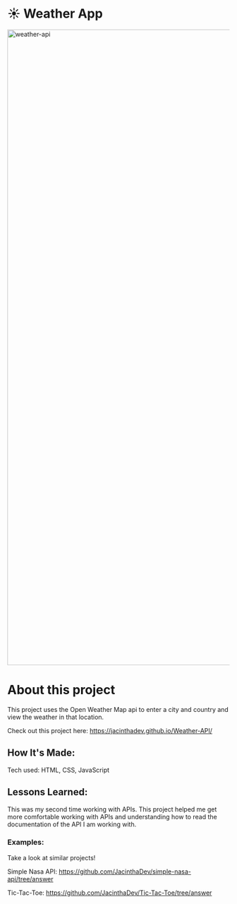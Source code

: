 # ☀️ Weather App

<img width="1440" alt="weather-api" src="https://github.com/JacinthaDev/Weather-API/assets/129231721/24321ccb-cd4a-46a0-866b-afa34486701a">


# About this project
This project uses the Open Weather Map api to enter a city and country and view the weather in that location.

Check out this project here: https://jacinthadev.github.io/Weather-API/


## How It's Made:
Tech used: HTML, CSS, JavaScript

## Lessons Learned:
This was my second time working with APIs. This project helped me get more comfortable working with APIs and understanding how to read the documentation of the API I am working with.

### Examples:
Take a look at similar projects!

Simple Nasa API: https://github.com/JacinthaDev/simple-nasa-api/tree/answer

Tic-Tac-Toe: https://github.com/JacinthaDev/Tic-Tac-Toe/tree/answer


